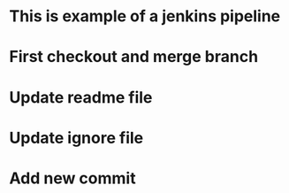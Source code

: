 # This is example of a jenkins pipeline

# First checkout and merge branch

# Update readme file

# Update ignore file

# Add new commit
